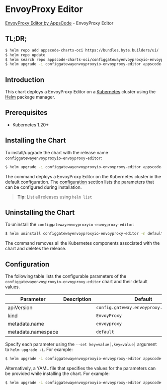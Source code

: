 # EnvoyProxy Editor

[EnvoyProxy Editor by AppsCode](https://appscode.com) - EnvoyProxy Editor

## TL;DR;

```bash
$ helm repo add appscode-charts-oci https://bundles.byte.builders/ui/
$ helm repo update
$ helm search repo appscode-charts-oci/configgatewayenvoyproxyio-envoyproxy-editor --version=v0.8.0
$ helm upgrade -i configgatewayenvoyproxyio-envoyproxy-editor appscode-charts-oci/configgatewayenvoyproxyio-envoyproxy-editor -n default --create-namespace --version=v0.8.0
```

## Introduction

This chart deploys a EnvoyProxy Editor on a [Kubernetes](http://kubernetes.io) cluster using the [Helm](https://helm.sh) package manager.

## Prerequisites

- Kubernetes 1.20+

## Installing the Chart

To install/upgrade the chart with the release name `configgatewayenvoyproxyio-envoyproxy-editor`:

```bash
$ helm upgrade -i configgatewayenvoyproxyio-envoyproxy-editor appscode-charts-oci/configgatewayenvoyproxyio-envoyproxy-editor -n default --create-namespace --version=v0.8.0
```

The command deploys a EnvoyProxy Editor on the Kubernetes cluster in the default configuration. The [configuration](#configuration) section lists the parameters that can be configured during installation.

> **Tip**: List all releases using `helm list`

## Uninstalling the Chart

To uninstall the `configgatewayenvoyproxyio-envoyproxy-editor`:

```bash
$ helm uninstall configgatewayenvoyproxyio-envoyproxy-editor -n default
```

The command removes all the Kubernetes components associated with the chart and deletes the release.

## Configuration

The following table lists the configurable parameters of the `configgatewayenvoyproxyio-envoyproxy-editor` chart and their default values.

|     Parameter      | Description |                      Default                       |
|--------------------|-------------|----------------------------------------------------|
| apiVersion         |             | <code>config.gateway.envoyproxy.io/v1alpha1</code> |
| kind               |             | <code>EnvoyProxy</code>                            |
| metadata.name      |             | <code>envoyproxy</code>                            |
| metadata.namespace |             | <code>default</code>                               |


Specify each parameter using the `--set key=value[,key=value]` argument to `helm upgrade -i`. For example:

```bash
$ helm upgrade -i configgatewayenvoyproxyio-envoyproxy-editor appscode-charts-oci/configgatewayenvoyproxyio-envoyproxy-editor -n default --create-namespace --version=v0.8.0 --set apiVersion=config.gateway.envoyproxy.io/v1alpha1
```

Alternatively, a YAML file that specifies the values for the parameters can be provided while
installing the chart. For example:

```bash
$ helm upgrade -i configgatewayenvoyproxyio-envoyproxy-editor appscode-charts-oci/configgatewayenvoyproxyio-envoyproxy-editor -n default --create-namespace --version=v0.8.0 --values values.yaml
```
